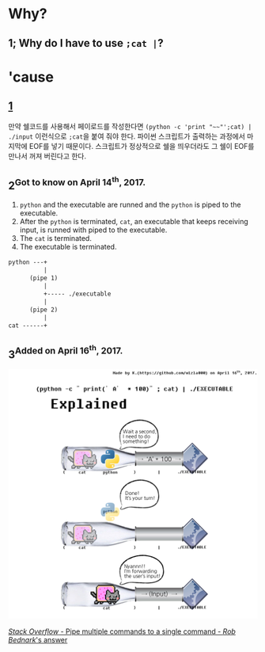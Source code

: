 ﻿
# Why?
## 1; Why do I have to use `;cat |`?

# 'cause
## [1](http://satanel001.tistory.com/82)
만약 쉘코드를 사용해서 페이로드를 작성한다면 `(python -c 'print "~~"';cat) | ./input` 이런식으로 `;cat`을 붙여 줘야 한다.
파이썬 스크립트가 출력하는 과정에서 마지막에 EOF를 넣기 때문이다. 스크립트가 정상적으로 쉘을 띄우더라도 그 쉘이 EOF를 만나서 꺼져 버린다고 한다.

## 2<sup>Got to know on April 14<sup>th</sup>, 2017.</sup>
1. `python` and the executable are runned and the `python` is piped to the executable.
2. After the `python` is terminated, `cat`, an executable that keeps receiving input, is runned with piped to the executable.
3. The `cat` is terminated.
4. The executable is terminated.

```
python ---+
          |
      (pipe 1)
          |
          +----- ./executable
          |
      (pipe 2)
          |
cat ------+
```

## 3<sup>Added on April 16<sup>th</sup>, 2017.</sup>

![Piping multiple commands to a single command, explained.](/resources/Piping_multiple_commands_to_a_single_command__explained.png)

[_Stack Overflow_ - Pipe multiple commands to a single command - _Rob Bednark_'s answer](http://stackoverflow.com/a/11917709/4510033)

